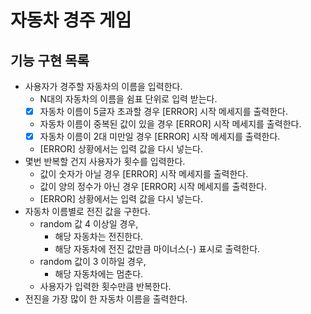 # 자동차 경주 게임

## 기능 구현 목록

- 사용자가 경주할 자동차의 이름을 입력한다.
    - N대의 자동차의 이름을 쉼표 단위로 입력 받는다.
    - [x] 자동차 이름이 5글자 초과할 경우 [ERROR] 시작 메세지를 출력한다.
    - 자동차 이름이 중복된 값이 있을 경우 [ERROR] 시작 메세지를 출력한다.
    - [x] 자동차 이름이 2대 미만일 경우 [ERROR] 시작 메세지를 출력한다.
    - [ERROR] 상황에서는 입력 값을 다시 넣는다.
- 몇번 반복할 건지 사용자가 횟수를 입력한다.
    - 값이 숫자가 아닐 경우 [ERROR] 시작 메세지를 출력한다.
    - 값이 양의 정수가 아닌 경우 [ERROR] 시작 메세지를 출력한다.
    - [ERROR] 상황에서는 입력 값을 다시 넣는다.
- 자동차 이름별로 전진 값을 구한다.
    - random 값 4 이상일 경우, 
      - 해당 자동차는 전진한다.
      - 해당 자동차에 전진 값만큼 마이너스(-) 표시로 출력한다.
    - random 값이 3 이하일 경우,
      - 해당 자동차에는 멈춘다.
    - 사용자가 입력한 횟수만큼 반복한다.
- 전진을 가장 많이 한 자동차 이름을 출력한다.